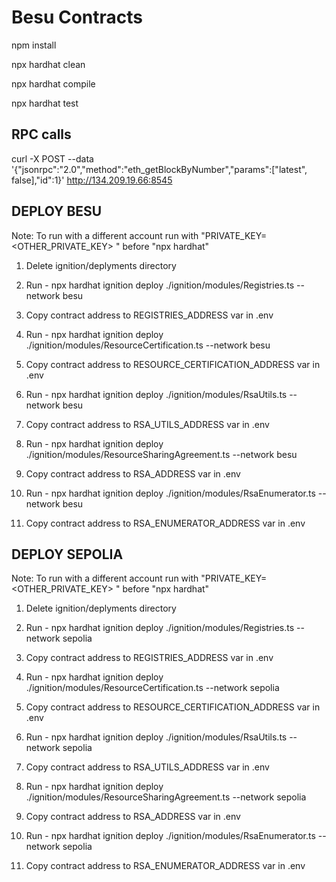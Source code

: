 # Besu Contracts

npm install 

npx hardhat clean

npx hardhat compile

npx hardhat test

## RPC calls

curl -X POST --data '{"jsonrpc":"2.0","method":"eth_getBlockByNumber","params":["latest", false],"id":1}' http://134.209.19.66:8545

## DEPLOY BESU

Note: To run with a different account run with "PRIVATE_KEY=<OTHER_PRIVATE_KEY> " before "npx hardhat"

1) Delete ignition/deplyments directory

2) Run - npx hardhat ignition deploy ./ignition/modules/Registries.ts --network besu

3) Copy contract address to REGISTRIES_ADDRESS var in .env

4) Run - npx hardhat ignition deploy ./ignition/modules/ResourceCertification.ts --network besu

5) Copy contract address to RESOURCE_CERTIFICATION_ADDRESS var in .env

6) Run - npx hardhat ignition deploy ./ignition/modules/RsaUtils.ts --network besu

7) Copy contract address to RSA_UTILS_ADDRESS var in .env

8) Run - npx hardhat ignition deploy ./ignition/modules/ResourceSharingAgreement.ts --network besu

9) Copy contract address to RSA_ADDRESS var in .env

10) Run - npx hardhat ignition deploy ./ignition/modules/RsaEnumerator.ts --network besu

11) Copy contract address to RSA_ENUMERATOR_ADDRESS var in .env



## DEPLOY SEPOLIA

Note: To run with a different account run with "PRIVATE_KEY=<OTHER_PRIVATE_KEY> " before "npx hardhat"

1) Delete ignition/deplyments directory

2) Run - npx hardhat ignition deploy ./ignition/modules/Registries.ts --network sepolia

3) Copy contract address to REGISTRIES_ADDRESS var in .env

4) Run - npx hardhat ignition deploy ./ignition/modules/ResourceCertification.ts --network sepolia

5) Copy contract address to RESOURCE_CERTIFICATION_ADDRESS var in .env

6) Run - npx hardhat ignition deploy ./ignition/modules/RsaUtils.ts --network sepolia

7) Copy contract address to RSA_UTILS_ADDRESS var in .env

8) Run - npx hardhat ignition deploy ./ignition/modules/ResourceSharingAgreement.ts --network sepolia

9) Copy contract address to RSA_ADDRESS var in .env

10) Run - npx hardhat ignition deploy ./ignition/modules/RsaEnumerator.ts --network sepolia

11) Copy contract address to RSA_ENUMERATOR_ADDRESS var in .env